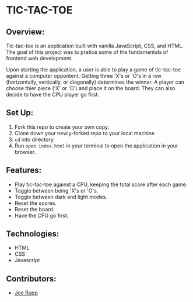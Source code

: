 # TIC-TAC-TOE

## Overview:
Tic-tac-toe is an application built with vanilla JavaScript, CSS, and HTML. The goal of this project was to pratice some of the fundamentals of frontend web development.

Upon starting the application, a user is able to play a game of tic-tac-toe against a computer oppontent. Getting three 'X's or 'O's in a row (horizontally, vertically, or diagonally) determines the winner. A player can choose thier piece ('X' or 'O') and place it on the board. They can also decide to have the CPU player go first. 
## Set Up:
1. Fork this repo to create your own copy.
2. Clone down your newly-forked repo to your local machine
3. `cd` into directory.
4. Run `open index.html` in your terminal to open the application in your browser.
## Features:
- Play tic-tac-toe against a CPU, keeping the total score after each game.
- Toggle between being 'X's or 'O's.
- Toggle between dark and light modes.
- Reset the scores.
- Reset the board.
- Have the CPU go first.
## Technologies:
- HTML
- CSS
- Javascript
## Contributors:

- [Joe Rupp](https://github.com/JoeRupp)